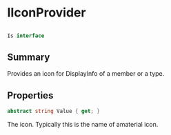 # IIconProvider

## 
```c#
Is interface
```

## Summary

Provides an icon for DisplayInfo of a member or a type.
## Properties

```c#
abstract string Value { get; } 
```
The icon. Typically this is the name of amaterial icon.

